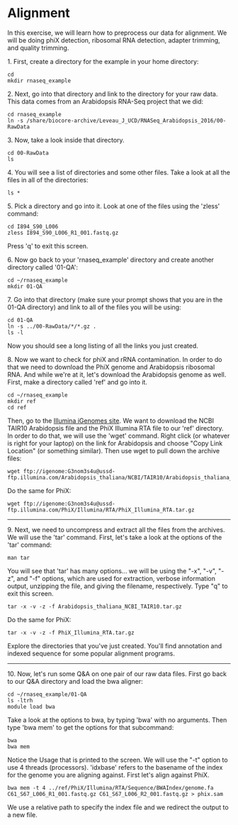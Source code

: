 Alignment
==========

In this exercise, we will learn how to preprocess our data for alignment. We will be doing phiX detection, ribosomal RNA detection, adapter trimming, and quality trimming.

1\. First, create a directory for the example in your home directory:

    cd
    mkdir rnaseq_example


2\. Next, go into that directory and link to the directory for your raw data. This data comes from an Arabidopsis RNA-Seq project that we did:

    cd rnaseq_example
    ln -s /share/biocore-archive/Leveau_J_UCD/RNASeq_Arabidopsis_2016/00-RawData


3\. Now, take a look inside that directory.

    cd 00-RawData
    ls
    

4\. You will see a list of directories and some other files. Take a look at all the files in all of the directories:

    ls *
 

5\. Pick a directory and go into it. Look at one of the files using the 'zless' command:

    cd I894_S90_L006
    zless I894_S90_L006_R1_001.fastq.gz

 Press 'q' to exit this screen.


6\. Now go back to your 'rnaseq_example' directory and create another directory called '01-QA':

    cd ~/rnaseq_example
    mkdir 01-QA

7\. Go into that directory (make sure your prompt shows that you are in the 01-QA directory) and link to all of the files you will be using:

    cd 01-QA
    ln -s ../00-RawData/*/*.gz .
    ls -l

Now you should see a long listing of all the links you just created.

8\. Now we want to check for phiX and rRNA contamination. In order to do that we need to download the PhiX genome and Arabidopsis ribosomal RNA. And while we're at it, let's download the Arabidopsis genome as well. First, make a directory called 'ref' and go into it. 

    cd ~/rnaseq_example
    mkdir ref
    cd ref

Then, go to the [Illumina iGenomes site](https://support.illumina.com/sequencing/sequencing_software/igenome.html). We want to download the NCBI TAIR10 Arabidopsis file and the PhiX Illumina RTA file to our 'ref' directory. In order to do that, we will use the 'wget' command. Right click (or whatever is right for your laptop) on the link for Arabidopsis and choose "Copy Link Location" (or something similar). Then use wget to pull down the archive files:

    wget ftp://igenome:G3nom3s4u@ussd-ftp.illumina.com/Arabidopsis_thaliana/NCBI/TAIR10/Arabidopsis_thaliana_NCBI_TAIR10.tar.gz

Do the same for PhiX:

    wget ftp://igenome:G3nom3s4u@ussd-ftp.illumina.com/PhiX/Illumina/RTA/PhiX_Illumina_RTA.tar.gz

---

9\. Next, we need to uncompress and extract all the files from the archives. We will use the 'tar' command. First, let's take a look at the options of the 'tar' command:

    man tar

You will see that 'tar' has many options... we will be using the "-x", "-v", "-z", and "-f" options, which are used for extraction, verbose information output, unzipping the file, and giving the filename, respectively. Type "q" to exit this screen.

    tar -x -v -z -f Arabidopsis_thaliana_NCBI_TAIR10.tar.gz

Do the same for PhiX:

    tar -x -v -z -f PhiX_Illumina_RTA.tar.gz
    
Explore the directories that you've just created. You'll find annotation and indexed sequence for some popular alignment programs.

---

10\. Now, let's run some Q&A on one pair of our raw data files. First go back to our Q&A directory and load the bwa aligner:

    cd ~/rnaseq_example/01-QA
    ls -ltrh
    module load bwa

Take a look at the options to bwa, by typing 'bwa' with no arguments. Then type 'bwa mem' to get the options for that subcommand:

    bwa
    bwa mem

Notice the Usage that is printed to the screen. We will use the "-t" option to use 4 threads (processors). 'idxbase' refers to the basename of the index for the genome you are aligning against. First let's align against PhiX. 

    bwa mem -t 4 ../ref/PhiX/Illumina/RTA/Sequence/BWAIndex/genome.fa C61_S67_L006_R1_001.fastq.gz C61_S67_L006_R2_001.fastq.gz > phix.sam

We use a relative path to specify the index file and we redirect the output to a new file.
